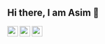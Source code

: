 ## Hi there, I am Asim :wave:
<img height="24" width="24" src="https://cdn.jsdelivr.net/npm/simple-icons@v4/icons/linkedin.svg" />
<img height="24" width="24" src="https://cdn.jsdelivr.net/npm/simple-icons@v4/icons/twitter.svg" />
<img height="24" width="24" src="https://cdn.jsdelivr.net/npm/simple-icons@v4/icons/github.svg" />


<!---
asimregmi/asimregmi is a ✨ special ✨ repository because its `README.md` (this file) appears on your GitHub profile.
You can click the Preview link to take a look at your changes.
--->

